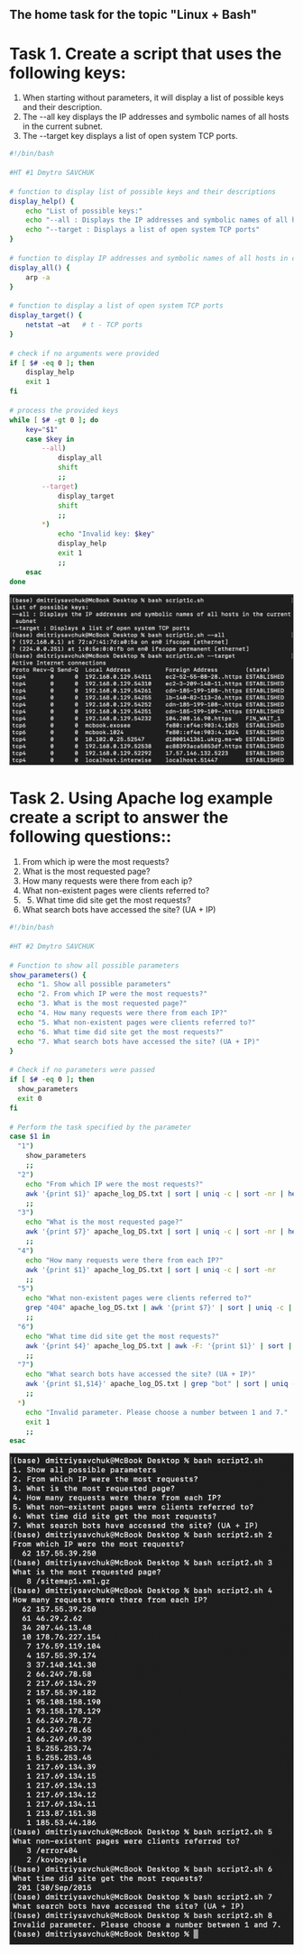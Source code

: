 ## The home task for the topic "Linux + Bash"

# Task 1. Create a script that uses the following keys:

1. When starting without parameters, it will display a list of possible keys and their description.
2. The --all key displays the IP addresses and symbolic names of all hosts in the current subnet.
3. The --target key displays a list of open system TCP ports.

```bash
#!/bin/bash

#HT #1 Dmytro SAVCHUK

# function to display list of possible keys and their descriptions
display_help() {
    echo "List of possible keys:"
    echo "--all : Displays the IP addresses and symbolic names of all hosts in the current subnet"
    echo "--target : Displays a list of open system TCP ports"
}

# function to display IP addresses and symbolic names of all hosts in current subnet
display_all() {
    arp -a
}

# function to display a list of open system TCP ports
display_target() {
    netstat –at   # t - TCP ports
}

# check if no arguments were provided
if [ $# -eq 0 ]; then
    display_help
    exit 1
fi

# process the provided keys
while [ $# -gt 0 ]; do
    key="$1"
    case $key in
        --all)
            display_all
            shift
            ;;
        --target)
            display_target
            shift
            ;;
        *)
            echo "Invalid key: $key"
            display_help
            exit 1
            ;;
    esac
done
```
![screen](https://github.com/d-SAVCHUK/EPAM_DevOps_HT_Linux_Bash/blob/main/task%201/Screenshot.png)

# Task 2. Using Apache log example create a script to answer the following questions::

1. From which ip were the most requests?
2. What is the most requested page?
3. How many requests were there from each ip?
4. What non-existent pages were clients referred to? 
5. 5. What time did site get the most requests?
6. What search bots have accessed the site? (UA + IP)

```bash
#!/bin/bash

#HT #2 Dmytro SAVCHUK

# Function to show all possible parameters
show_parameters() {
  echo "1. Show all possible parameters"
  echo "2. From which IP were the most requests?"
  echo "3. What is the most requested page?"
  echo "4. How many requests were there from each IP?"
  echo "5. What non-existent pages were clients referred to?"
  echo "6. What time did site get the most requests?"
  echo "7. What search bots have accessed the site? (UA + IP)"
}

# Check if no parameters were passed
if [ $# -eq 0 ]; then
  show_parameters
  exit 0
fi

# Perform the task specified by the parameter
case $1 in
  "1")
    show_parameters
    ;;
  "2")
    echo "From which IP were the most requests?"
    awk '{print $1}' apache_log_DS.txt | sort | uniq -c | sort -nr | head -1
    ;;
  "3")
    echo "What is the most requested page?"
    awk '{print $7}' apache_log_DS.txt | sort | uniq -c | sort -nr | head -1
    ;;
  "4")
    echo "How many requests were there from each IP?"
    awk '{print $1}' apache_log_DS.txt | sort | uniq -c | sort -nr
    ;;
  "5")
    echo "What non-existent pages were clients referred to?"
    grep "404" apache_log_DS.txt | awk '{print $7}' | sort | uniq -c | sort -nr
    ;;
  "6")
    echo "What time did site get the most requests?"
    awk '{print $4}' apache_log_DS.txt | awk -F: '{print $1}' | sort | uniq -c | sort -nr | head -1
    ;;
  "7")
    echo "What search bots have accessed the site? (UA + IP)" 
    awk '{print $1,$14}' apache_log_DS.txt | grep "bot" | sort | uniq -c | sort -nr
    ;;
  *)
    echo "Invalid parameter. Please choose a number between 1 and 7."
    exit 1
    ;;
esac
```
![screen2](https://github.com/d-SAVCHUK/EPAM_DevOps_HT_Linux_Bash/blob/main/task%202/Screenshot.png)
